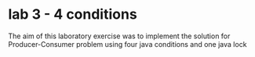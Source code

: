# lab 3 - 4 conditions

The aim of this laboratory exercise was to implement the solution for Producer-Consumer problem using four java conditions and one java lock
